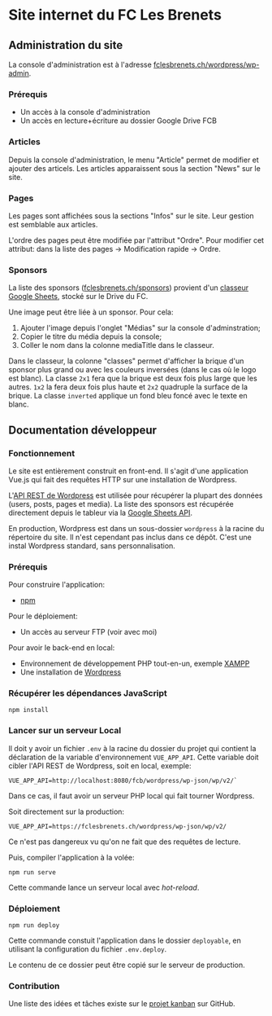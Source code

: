 # Site internet du FC Les Brenets

## Administration du site

La console d'administration est à l'adresse [fclesbrenets.ch/wordpress/wp-admin](https://fclesbrenets.ch/wordpress/wp-admin).

### Prérequis

* Un accès à la console d'administration
* Un accès en lecture+écriture au dossier Google Drive FCB

### Articles

Depuis la console d'administration, le menu "Article" permet de modifier et ajouter des articels. Les articles apparaissent sous la section "News" sur le site.

### Pages

Les pages sont affichées sous la sections "Infos" sur le site. Leur gestion est semblable aux articles.

L'ordre des pages peut être modifiée par l'attribut "Ordre". Pour modifier cet attribut: dans la liste des pages -> Modification rapide -> Ordre.

### Sponsors

La liste des sponsors ([fclesbrenets.ch/sponsors](https://fclesbrenets.ch/sponsors)) provient d'un [classeur Google Sheets](https://docs.google.com/spreadsheets/d/1i94pLT9FZ4oqBYGKCiJMiBBsyq5CXaJtZ78XEWOSIM0/edit?usp=sharing), stocké sur le Drive du FC.

Une image peut être liée à un sponsor. Pour cela:
1. Ajouter l'image depuis l'onglet "Médias" sur la console d'adminstration;
2. Copier le titre du média depuis la console;
3. Coller le nom dans la colonne mediaTitle dans le classeur.

Dans le classeur, la colonne "classes" permet d'afficher la brique d'un sponsor plus grand ou avec les couleurs inversées (dans le cas où le logo est blanc). La classe `2x1` fera que la brique est deux fois plus large que les autres. `1x2` la fera deux fois plus haute et `2x2` quadruple la surface de la brique. La classe `inverted` applique un fond bleu foncé avec le texte en blanc.

## Documentation développeur

### Fonctionnement

Le site est entièrement construit en front-end. Il s'agit d'une application Vue.js qui fait des requêtes HTTP sur une installation de Wordpress.

L'[API REST de Wordpress](https://developer.wordpress.org/rest-api/) est utilisée pour récupérer la plupart des données (users, posts, pages et media). La liste des sponsors est récupérée directement depuis le tableur via la [Google Sheets API](https://developers.google.com/sheets/api).

En production, Wordpress est dans un sous-dossier `wordpress` à la racine du répertoire du site. Il n'est cependant pas inclus dans ce dépôt. C'est une instal Wordpress standard, sans personnalisation.

### Prérequis

Pour construire l'application:
* [npm](https://www.npmjs.com/get-npm)

Pour le déploiement:
* Un accès au serveur FTP (voir avec moi)

Pour avoir le back-end en local:
* Environnement de développement PHP tout-en-un, exemple [XAMPP](https://www.apachefriends.org/fr/index.html)
* Une installation de [Wordpress](https://wordpress.org/download/)

### Récupérer les dépendances JavaScript

```
npm install
```

### Lancer sur un serveur Local

Il doit y avoir un fichier `.env` à la racine du dossier du projet qui contient la déclaration de la variable d'environnement `VUE_APP_API`. Cette variable doit cibler l'API REST de Wordpress, soit en local, exemple:
```
VUE_APP_API=http://localhost:8080/fcb/wordpress/wp-json/wp/v2/`
```
Dans ce cas, il faut avoir un serveur PHP local qui fait tourner Wordpress.

Soit directement sur la production:
```
VUE_APP_API=https://fclesbrenets.ch/wordpress/wp-json/wp/v2/
```
Ce n'est pas dangereux vu qu'on ne fait que des requêtes de lecture.

Puis, compiler l'application à la volée:
```
npm run serve
```
Cette commande lance un serveur local avec *hot-reload*.

### Déploiement

```
npm run deploy
```

Cette commande constuit l'application dans le dossier `deployable`, en utilisant la configuration du fichier `.env.deploy`.

Le contenu de ce dossier peut être copié sur le serveur de production.

### Contribution

Une liste des idées et tâches existe sur le [projet kanban](https://github.com/j4kim/fcb/projects/1) sur GitHub.
